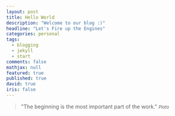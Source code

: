```yaml
---
layout: post
title: Hello World
description: "Welcome to our blog :)"
headline: "Let's Fire up the Engines"
categories: personal
tags: 
  - blogging
  - jekyll
  - start
comments: false
mathjax: null
featured: true
published: true
david: true
iris: false
---
```


>&quot;The beginning is the most important part of the work.&quot;
><small><cite title="Plato">Plato</cite></small>
